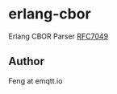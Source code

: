 # erlang-cbor

Erlang CBOR Parser [RFC7049](https://tools.ietf.org/html/rfc7049)

## Author

Feng at emqtt.io
